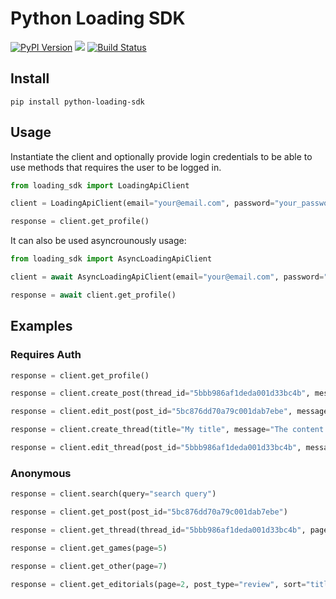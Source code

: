 # Python Loading SDK

[![PyPI Version][pypi-image]][pypi-url]
[![][versions-image]][versions-url]
[![Build Status][build-image]][build-url]

[pypi-image]: https://img.shields.io/pypi/v/python-loading-sdk
[pypi-url]: https://pypi.org/project/python-loading-sdk/
[versions-image]: https://img.shields.io/pypi/pyversions/python-loading-sdk
[versions-url]: https://pypi.org/project/python-loading-sdk/
[build-image]: https://github.com/hnrkcode/python-loading-sdk/actions/workflows/build.yaml/badge.svg
[build-url]: https://github.com/hnrkcode/python-loading-sdk/actions/workflows/build.yaml

## Install

```
pip install python-loading-sdk
```

## Usage

Instantiate the client and optionally provide login credentials to be able to use methods that requires the user to be logged in.

```python
from loading_sdk import LoadingApiClient

client = LoadingApiClient(email="your@email.com", password="your_password")

response = client.get_profile()
```

It can also be used asyncrounously usage:
```python
from loading_sdk import AsyncLoadingApiClient

client = await AsyncLoadingApiClient(email="your@email.com", password="your_password")

response = await client.get_profile()
```

## Examples

### Requires Auth

```python
response = client.get_profile()
```

```python
response = client.create_post(thread_id="5bbb986af1deda001d33bc4b", message="My message!")
```

```python
response = client.edit_post(post_id="5bc876dd70a79c001dab7ebe", message="My updated message!")
```

```python
response = client.create_thread(title="My title", message="The content!", category_name="games")
```

```python
response = client.edit_thread(post_id="5bbb986af1deda001d33bc4b", message="My updated message!")
```

### Anonymous

```python
response = client.search(query="search query")
```

```python
response = client.get_post(post_id="5bc876dd70a79c001dab7ebe")
```

```python
response = client.get_thread(thread_id="5bbb986af1deda001d33bc4b", page=3)
```

```python
response = client.get_games(page=5)
```

```python
response = client.get_other(page=7)
```

```python
response = client.get_editorials(page=2, post_type="review", sort="title")
```